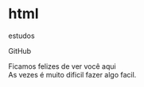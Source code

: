 # html
 estudos

<a herf="https://gabcebolhinha.github.io/html-estudos/">GitHub</a>

<p>Ficamos felizes de ver você aqui<br>As vezes é muito dificil fazer algo facil.</p>